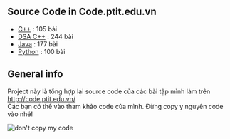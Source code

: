 ## Source Code in Code.ptit.edu.vn
* [C++](https://github.com/taduyhc/Code.ptit.TaDuy/tree/main/C%2B%2B)    :    105 bài
* [DSA C++](https://github.com/taduyhc/Code.ptit.TaDuy/tree/main/DSA%20C%2B%2B)   :    244 bài
* [Java](https://github.com/taduyhc/Code.ptit.TaDuy/tree/main/Java)    :    177 bài
* [Python](https://github.com/taduyhc/Code.ptit.TaDuy/tree/main/Python)   :    100 bài

## General info
 Project này là tổng hợp lại source code của các bài tập mình làm trên http://code.ptit.edu.vn/  
 Các bạn có thể vào tham khảo code của mình. Đừng copy y nguyên code vào nhé!  
   
 ![don't copy my code](https://github.com/taduyhc/Code.ptit.TaDuy/blob/main/Temp/dont%20copy%20source%20code.jpeg)

  
